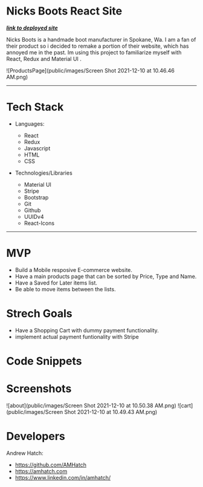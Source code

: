 # Nicks Boots React Site 

***[link to deployed site](https://amhatchreactsite.netlify.app/)***


Nicks Boots is a handmade boot manufacturer in Spokane, Wa. 
I am a fan of their product so i decided to remake a portion of their website, which has annoyed me in the past. 
Im using this project to familiarize myself with React, Redux and Material UI . 




![ProductsPage](public/images/Screen Shot 2021-12-10 at 10.46.46 AM.png)

---

# Tech Stack
- Languages:
    - React
    - Redux
    - Javascript
    - HTML
    - CSS

- Technologies/Libraries
    - Material UI
    - Stripe 
    - Bootstrap
    - Git
    - Github
    - UUIDv4
    - React-Icons

---

# MVP

- Build a Mobile resposive E-commerce website. 
- Have a main products page that can be sorted by Price, Type and Name.
- Have a Saved for Later items list. 
- Be able to move items between the lists. 


# Strech Goals 
- Have a Shopping Cart with dummy payment functionality. 
- implement actual payment funtionality with Stripe


 # Code Snippets 

 # Screenshots 
![about](public/images/Screen Shot 2021-12-10 at 10.50.38 AM.png)
![cart](public/images/Screen Shot 2021-12-10 at 10.49.43 AM.png)

 # Developers
 Andrew Hatch:

- https://github.com/AMHatch
- https://amhatch.com
- https://www.linkedin.com/in/amhatch/



